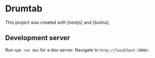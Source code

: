 # Drumtab

This project was created with [nextjs] and [bulma].

## Development server

Run `npm run dev` for a dev server. Navigate to `http://localhost:3000/`.
